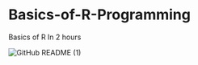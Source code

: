 # Basics-of-R-Programming
Basics of R In 2 hours



![GitHub README (1)](https://github.com/Archita-Shankar/Basics-of-R-Programming/assets/121395581/77117a1e-c817-4f33-8e28-a229daf8bafc)
